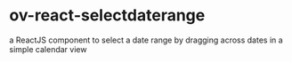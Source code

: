 # ov-react-selectdaterange
a ReactJS component to select a date range by dragging across dates in a simple calendar view
